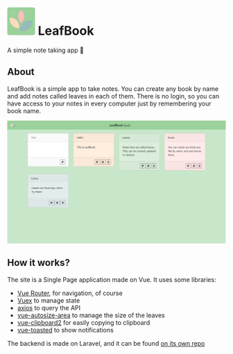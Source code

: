 # ![](leafbook.png) LeafBook

A simple note taking app 🍃

## About

LeafBook is a simple app to take notes. You can create any book by name and add notes called leaves in each of them. There is no login, so you can have access to your notes in every computer just by remembering your book name.

![](screenshot.png)

## How it works?

The site is a Single Page application made on Vue. It uses some libraries:

* [Vue Router](https://github.com/vuejs/vue-router), for navigation, of course
* [Vuex](https://github.com/vuejs/vuex) to manage state
* [axios](https://github.com/axios/axios) to query the API
* [vue-autosize-area](https://github.com/egoist/vue-autosize-textarea) to manage the size of the leaves
* [vue-clipboard2](https://github.com/Inndy/vue-clipboard2) for easily copying to clipboard
* [vue-toasted](https://github.com/shakee93/vue-toasted) to show notifications

The backend is made on Laravel, and it can be found [on its own repo](https://github.com/bul-ikana/leafbook-backend)